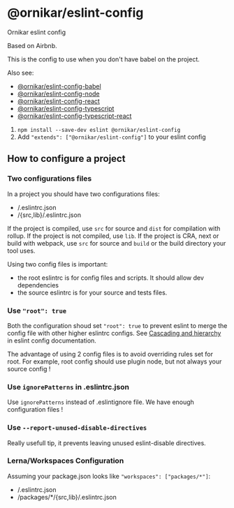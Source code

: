 # @ornikar/eslint-config

Ornikar eslint config

Based on Airbnb.

This is the config to use when you don't have babel on the project.

Also see:

- [@ornikar/eslint-config-babel](https://github.com/ornikar/eslint-configs/tree/master/%40ornikar/eslint-config-babel)
- [@ornikar/eslint-config-node](https://github.com/ornikar/eslint-configs/tree/master/%40ornikar/eslint-config-node)
- [@ornikar/eslint-config-react](https://github.com/ornikar/eslint-configs/tree/master/%40ornikar/eslint-config-react)
- [@ornikar/eslint-config-typescript](https://github.com/ornikar/eslint-configs/tree/master/%40ornikar/eslint-config-typescript)
- [@ornikar/eslint-config-typescript-react](https://github.com/ornikar/eslint-configs/tree/master/%40ornikar/eslint-config-typescript-react)

1. `npm install --save-dev eslint @ornikar/eslint-config`
2. Add `"extends": ["@ornikar/eslint-config"]` to your eslint config

## How to configure a project

### Two configurations files

In a project you should have two configurations files:

- /.eslintrc.json
- /{src,lib}/.eslintrc.json

If the project is compiled, use `src` for source and `dist` for compilation with rollup.
If the project is not compiled, use `lib`.
If the project is CRA, next or build with webpack, use `src` for source and `build` or the build directory your tool uses.

Using two config files is important:

- the root eslintrc is for config files and scripts. It should allow dev dependencies
- the source eslintrc is for your source and tests files.

### Use `"root": true`

Both the configuration shoud set `"root": true` to prevent eslint to merge the config file with other higher eslintrc configs. See [Cascading and hierarchy](https://eslint.org/docs/user-guide/configuring/configuration-files#cascading-and-hierarchy) in eslint config documentation.

The advantage of using 2 config files is to avoid overriding rules set for root. For example, root config should use plugin node, but not always your source config !

### Use `ignorePatterns` in .eslintrc.json

Use `ignorePatterns` instead of .eslintignore file. We have enough configuration files !

### Use `--report-unused-disable-directives`

Really usefull tip, it prevents leaving unused eslint-disable directives.

### Lerna/Workspaces Configuration

Assuming your package.json looks like `"workspaces": ["packages/*"]`:

- /.eslintrc.json
- /packages/\*/{src,lib}/.eslintrc.json
